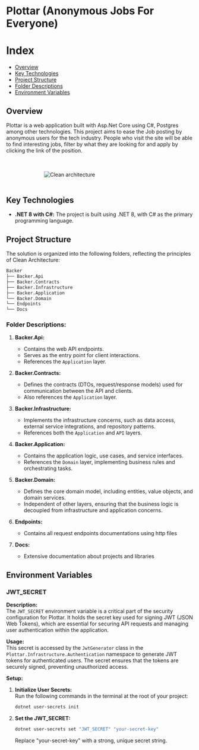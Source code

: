 # Plottar (Anonymous Jobs For Everyone)

# Index

- [Overview](#overview)
- [Key Technologies](#key-technologies)
- [Project Structure](#project-structure)
- [Folder Descriptions](#folder-description)
- [Environment Variables](#environment-variables)

## Overview

Plottar is a web application built with Asp.Net Core using C#, Postgres among other technologies. This project aims to ease the Job posting by anonymous users for the tech industry. People who visit the site will be able to find interesting jobs, filter by what they are looking for and apply by clicking the link of the position.

<div style="margin: 3rem auto; max-width: 300px;">
  <img src="https://firebasestorage.googleapis.com/v0/b/backer-bb647.appspot.com/o/clean-arch.png?alt=media&token=a4cbb745-a865-4cb2-aada-6f5c1dc5dc5a" alt="Clean architecture">
</div>

## Key Technologies

- **.NET 8 with C#:** The project is built using .NET 8, with C# as the primary programming language.

## Project Structure

The solution is organized into the following folders, reflecting the principles of Clean Architecture:

```mathematica
Backer
├── Backer.Api
├── Backer.Contracts
├── Backer.Infrastructure
├── Backer.Application
└── Backer.Domain
└── Endpoints
└── Docs

```

### Folder Descriptions:

1. **Backer.Api:**

   - Contains the web API endpoints.
   - Serves as the entry point for client interactions.
   - References the `Application` layer.

2. **Backer.Contracts:**

   - Defines the contracts (DTOs, request/response models) used for communication between the API and clients.
   - Also references the `Application` layer.

3. **Backer.Infrastructure:**
   - Implements the infrastructure concerns, such as data access, external service integrations, and repository patterns.
   - References both the `Application` and `API` layers.
4. **Backer.Application:**
   - Contains the application logic, use cases, and service interfaces.
   - References the `Domain` layer, implementing business rules and orchestrating tasks.
5. **Backer.Domain:**
   - Defines the core domain model, including entities, value objects, and domain services.
   - Independent of other layers, ensuring that the business logic is decoupled from infrastructure and application concerns.
6. **Endpoints:**
   - Contains all request endpoints documentations using http files
7. **Docs:**
   - Extensive documentation about projects and libraries

## Environment Variables

### JWT_SECRET

**Description:**  
The `JWT_SECRET` environment variable is a critical part of the security configuration for Plottar. It holds the secret key used for signing JWT (JSON Web Tokens), which are essential for securing API requests and managing user authentication within the application.

**Usage:**  
This secret is accessed by the `JwtGenerator` class in the `Plottar.Infrastructure.Authentication` namespace to generate JWT tokens for authenticated users. The secret ensures that the tokens are securely signed, preventing unauthorized access.

**Setup:**

1. **Initialize User Secrets:**  
   Run the following commands in the terminal at the root of your project:

   ```bash
   dotnet user-secrets init
   ```

2. **Set the JWT_SECRET:**

   ```bash
   dotnet user-secrets set "JWT_SECRET" "your-secret-key"
   ```

   Replace "your-secret-key" with a strong, unique secret string.
